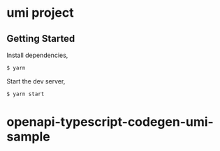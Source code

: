 # umi project

## Getting Started

Install dependencies,

```bash
$ yarn
```

Start the dev server,

```bash
$ yarn start
```
# openapi-typescript-codegen-umi-sample
